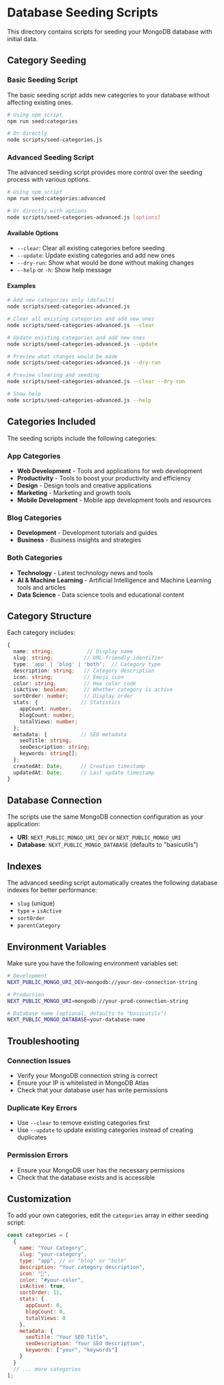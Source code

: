 # Database Seeding Scripts

This directory contains scripts for seeding your MongoDB database with initial data.

## Category Seeding

### Basic Seeding Script

The basic seeding script adds new categories to your database without affecting existing ones.

```bash
# Using npm script
npm run seed:categories

# Or directly
node scripts/seed-categories.js
```

### Advanced Seeding Script

The advanced seeding script provides more control over the seeding process with various options.

```bash
# Using npm script
npm run seed:categories:advanced

# Or directly with options
node scripts/seed-categories-advanced.js [options]
```

#### Available Options

- `--clear`: Clear all existing categories before seeding
- `--update`: Update existing categories and add new ones
- `--dry-run`: Show what would be done without making changes
- `--help` or `-h`: Show help message

#### Examples

```bash
# Add new categories only (default)
node scripts/seed-categories-advanced.js

# Clear all existing categories and add new ones
node scripts/seed-categories-advanced.js --clear

# Update existing categories and add new ones
node scripts/seed-categories-advanced.js --update

# Preview what changes would be made
node scripts/seed-categories-advanced.js --dry-run

# Preview clearing and seeding
node scripts/seed-categories-advanced.js --clear --dry-run

# Show help
node scripts/seed-categories-advanced.js --help
```

## Categories Included

The seeding scripts include the following categories:

### App Categories
- **Web Development** - Tools and applications for web development
- **Productivity** - Tools to boost your productivity and efficiency
- **Design** - Design tools and creative applications
- **Marketing** - Marketing and growth tools
- **Mobile Development** - Mobile app development tools and resources

### Blog Categories
- **Development** - Development tutorials and guides
- **Business** - Business insights and strategies

### Both Categories
- **Technology** - Latest technology news and tools
- **AI & Machine Learning** - Artificial Intelligence and Machine Learning tools and articles
- **Data Science** - Data science tools and educational content

## Category Structure

Each category includes:

```typescript
{
  name: string;           // Display name
  slug: string;          // URL-friendly identifier
  type: 'app' | 'blog' | 'both';  // Category type
  description: string;   // Category description
  icon: string;          // Emoji icon
  color: string;         // Hex color code
  isActive: boolean;     // Whether category is active
  sortOrder: number;     // Display order
  stats: {              // Statistics
    appCount: number;
    blogCount: number;
    totalViews: number;
  };
  metadata: {           // SEO metadata
    seoTitle: string;
    seoDescription: string;
    keywords: string[];
  };
  createdAt: Date;      // Creation timestamp
  updatedAt: Date;      // Last update timestamp
}
```

## Database Connection

The scripts use the same MongoDB connection configuration as your application:

- **URI**: `NEXT_PUBLIC_MONGO_URI_DEV` or `NEXT_PUBLIC_MONGO_URI`
- **Database**: `NEXT_PUBLIC_MONGO_DATABASE` (defaults to "basicutils")

## Indexes

The advanced seeding script automatically creates the following database indexes for better performance:

- `slug` (unique)
- `type` + `isActive`
- `sortOrder`
- `parentCategory`

## Environment Variables

Make sure you have the following environment variables set:

```bash
# Development
NEXT_PUBLIC_MONGO_URI_DEV=mongodb://your-dev-connection-string

# Production
NEXT_PUBLIC_MONGO_URI=mongodb://your-prod-connection-string

# Database name (optional, defaults to "basicutils")
NEXT_PUBLIC_MONGO_DATABASE=your-database-name
```

## Troubleshooting

### Connection Issues
- Verify your MongoDB connection string is correct
- Ensure your IP is whitelisted in MongoDB Atlas
- Check that your database user has write permissions

### Duplicate Key Errors
- Use `--clear` to remove existing categories first
- Use `--update` to update existing categories instead of creating duplicates

### Permission Errors
- Ensure your MongoDB user has the necessary permissions
- Check that the database exists and is accessible

## Customization

To add your own categories, edit the `categories` array in either seeding script:

```javascript
const categories = [
  {
    name: "Your Category",
    slug: "your-category",
    type: "app", // or "blog" or "both"
    description: "Your category description",
    icon: "🎯",
    color: "#your-color",
    isActive: true,
    sortOrder: 11,
    stats: {
      appCount: 0,
      blogCount: 0,
      totalViews: 0
    },
    metadata: {
      seoTitle: "Your SEO Title",
      seoDescription: "Your SEO description",
      keywords: ["your", "keywords"]
    }
  }
  // ... more categories
];
``` 